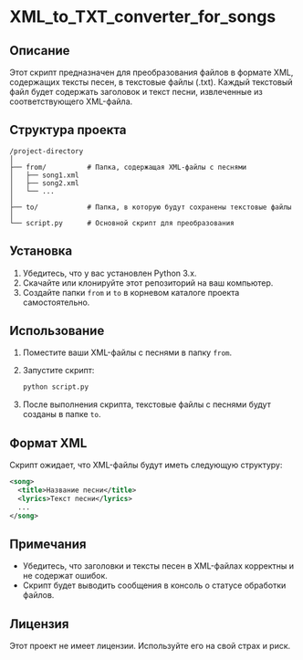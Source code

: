 # XML_to_TXT_converter_for_songs
## Описание

Этот скрипт предназначен для преобразования файлов в формате XML, содержащих тексты песен, в текстовые файлы (.txt). Каждый текстовый файл будет содержать заголовок и текст песни, извлеченные из соответствующего XML-файла.

## Структура проекта

```
/project-directory
│
├── from/          # Папка, содержащая XML-файлы с песнями
│   ├── song1.xml
│   ├── song2.xml
│   └── ...
│
├── to/            # Папка, в которую будут сохранены текстовые файлы
│
└── script.py      # Основной скрипт для преобразования
```

## Установка

1. Убедитесь, что у вас установлен Python 3.x.
2. Скачайте или клонируйте этот репозиторий на ваш компьютер.
3. Создайте папки `from` и `to` в корневом каталоге проекта самостоятельно.

## Использование

1. Поместите ваши XML-файлы с песнями в папку `from`.
2. Запустите скрипт:

   ```bash
   python script.py
   ```

3. После выполнения скрипта, текстовые файлы с песнями будут созданы в папке `to`.

## Формат XML

Скрипт ожидает, что XML-файлы будут иметь следующую структуру:

```xml
<song>
  <title>Название песни</title>
  <lyrics>Текст песни</lyrics>
  ...
</song>
```

## Примечания

- Убедитесь, что заголовки и тексты песен в XML-файлах корректны и не содержат ошибок.
- Скрипт будет выводить сообщения в консоль о статусе обработки файлов.

## Лицензия

Этот проект не имеет лицензии. Используйте его на свой страх и риск.
